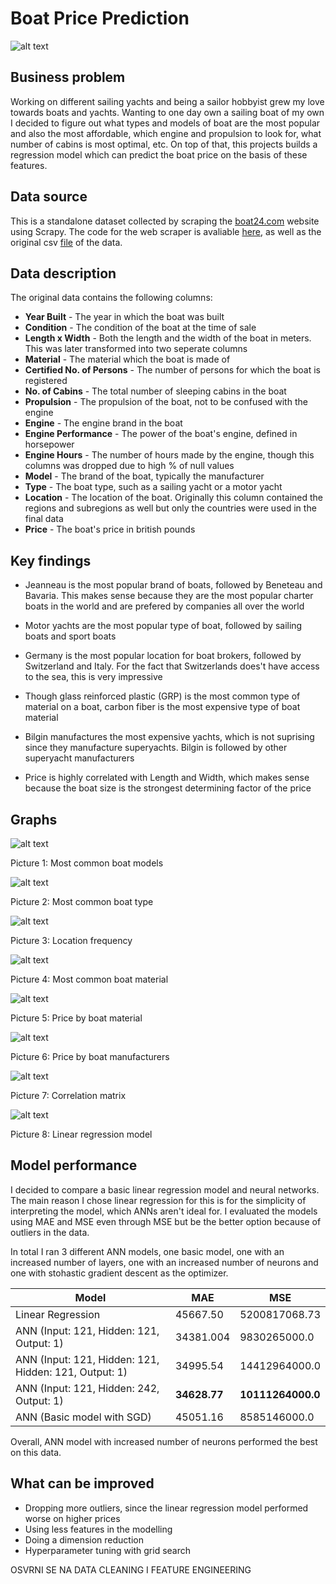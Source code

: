 # Boat Price Prediction
![alt text](pictures/wallpaper_boat.jpg "Wallpaper")

## Business problem
Working on different sailing yachts and being a sailor hobbyist grew my love towards boats and yachts. Wanting to one day own a sailing boat of my own I decided to figure out what types and models of boat are the most popular and also the most affordable, which engine and propulsion to look for, what number of cabins is most optimal, etc. On top of that, this projects builds a regression model which can predict the boat price on the basis of these features.

## Data source
This is a standalone dataset collected by scraping the [boat24.com](https://www.boat24.com/uk/secondhandboats/?occ=1979) website using Scrapy. The code for the web scraper is avaliable [here](https://github.com/teolj96/Boats_Project_repo/blob/main/boats.py), as well as the original csv [file](https://github.com/teolj96/Boats_Project_repo/blob/main/boats_final_2.csv) of the data.

## Data description
The original data contains the following columns:
* **Year Built** - The year in which the boat was built
* **Condition** - The condition of the boat at the time of sale
* **Length x Width** - Both the length and the width of the boat in meters. This was later transformed into two seperate columns
* **Material** - The material which the boat is made of
* **Certified No. of Persons** - The number of persons for which the boat is registered
* **No. of Cabins** - The total number of sleeping cabins in the boat
* **Propulsion** - The propulsion of the boat, not to be confused with the engine
* **Engine** - The engine brand in the boat
* **Engine Performance** - The power of the boat's engine, defined in horsepower
* **Engine Hours** - The number of hours made by the engine, though this columns was dropped due to high % of null values
* **Model** - The brand of the boat, typically the manufacturer
* **Type** - The boat type, such as a sailing yacht or a motor yacht
* **Location** - The location of the boat. Originally this column contained the regions and subregions as well but only the countries were used in the final data
* **Price** - The boat's price in british pounds

## Key findings
* Jeanneau is the most popular brand of boats, followed by Beneteau and Bavaria. This makes sense because they are the most popular charter boats in the world and are prefered by companies all over the world

* Motor yachts are the most popular type of boat, followed by sailing boats and sport boats

* Germany is the most popular location for boat brokers, followed by Switzerland and Italy. For the fact that Switzerlands does't have access to the sea, this is very impressive

* Though glass reinforced plastic (GRP) is the most common type of material on a boat, carbon fiber is the most expensive type of boat material

* Bilgin manufactures the most expensive yachts, which is not suprising since they manufacture superyachts. Bilgin is followed by other superyacht manufacturers

* Price is highly correlated with Length and Width, which makes sense because the boat size is the strongest determining factor of the price

## Graphs
![alt text](pictures/boat_model.jpg "Boat Model")

Picture 1: Most common boat models

![alt text](pictures/boat_type.jpg "Boat Type")

Picture 2: Most common boat type

![alt text](pictures/location_freq.jpg "Location Frequency")

Picture 3: Location frequency

![alt text](pictures/material.jpg "Boat Material")

Picture 4: Most common boat material

![alt text](pictures/price_material.jpg "Price by boat material")

Picture 5: Price by boat material

![alt text](pictures/price_model.jpg "Price by boat model")

Picture 6: Price by boat manufacturers

![alt text](pictures/corr_matrix.jpg "Correlation matrix")

Picture 7: Correlation matrix

![alt text](pictures/lin_reg.jpg "Linear regression")

Picture 8: Linear regression model

## Model performance
I decided to compare a basic linear regression model and neural networks. The main reason I chose linear regression for this is for the simplicity of interpreting the model, which ANNs aren't ideal for. I evaluated the models using MAE and MSE even through MSE but be the better option because of outliers in the data.

In total I ran 3 different ANN models, one basic model, one with an increased number of layers, one with an increased number of neurons and one with stohastic gradient descent as the optimizer.

| Model         | MAE         | MSE         |
| ------------- |-------------|-------------|
| Linear Regression      | 45667.50| 5200817068.73 |
| ANN (Input: 121, Hidden: 121, Output: 1) | 34381.004      |9830265000.0|
| ANN (Input: 121, Hidden: 121, Hidden: 121, Output: 1)   | 34995.54 | 14412964000.0 |
| ANN (Input: 121, Hidden: 242, Output: 1)           | **34628.77**      | **10111264000.0** |
| ANN (Basic model with SGD)                     | 45051.16 | 8585146000.0 |

Overall, ANN model with increased number of neurons performed the best on this data.

## What can be improved
* Dropping more outliers, since the linear regression model performed worse on higher prices
* Using less features in the modelling
* Doing a dimension reduction
* Hyperparameter tuning with grid search

OSVRNI SE NA DATA CLEANING I FEATURE ENGINEERING

